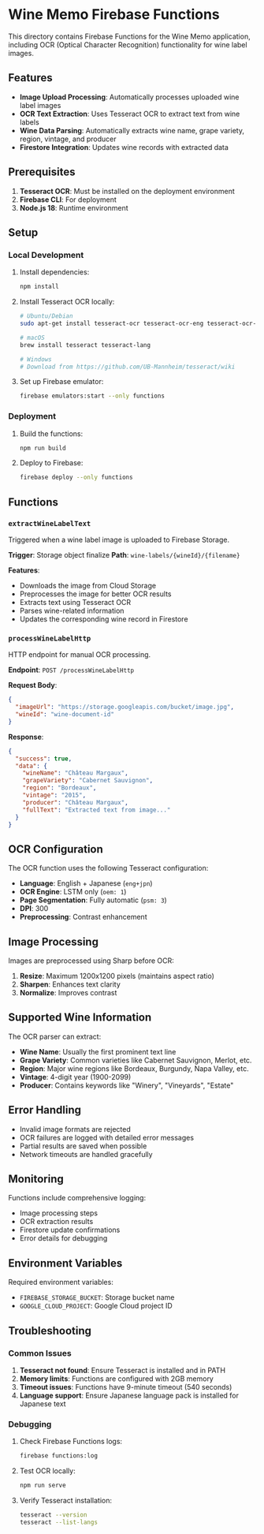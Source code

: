 # Wine Memo Firebase Functions

This directory contains Firebase Functions for the Wine Memo application, including OCR (Optical Character Recognition) functionality for wine label images.

## Features

- **Image Upload Processing**: Automatically processes uploaded wine label images
- **OCR Text Extraction**: Uses Tesseract OCR to extract text from wine labels
- **Wine Data Parsing**: Automatically extracts wine name, grape variety, region, vintage, and producer
- **Firestore Integration**: Updates wine records with extracted data

## Prerequisites

1. **Tesseract OCR**: Must be installed on the deployment environment
2. **Firebase CLI**: For deployment
3. **Node.js 18**: Runtime environment

## Setup

### Local Development

1. Install dependencies:
   ```bash
   npm install
   ```

2. Install Tesseract OCR locally:
   ```bash
   # Ubuntu/Debian
   sudo apt-get install tesseract-ocr tesseract-ocr-eng tesseract-ocr-jpn
   
   # macOS
   brew install tesseract tesseract-lang
   
   # Windows
   # Download from https://github.com/UB-Mannheim/tesseract/wiki
   ```

3. Set up Firebase emulator:
   ```bash
   firebase emulators:start --only functions
   ```

### Deployment

1. Build the functions:
   ```bash
   npm run build
   ```

2. Deploy to Firebase:
   ```bash
   firebase deploy --only functions
   ```

## Functions

### `extractWineLabelText`

Triggered when a wine label image is uploaded to Firebase Storage.

**Trigger**: Storage object finalize
**Path**: `wine-labels/{wineId}/{filename}`

**Features**:
- Downloads the image from Cloud Storage
- Preprocesses the image for better OCR results
- Extracts text using Tesseract OCR
- Parses wine-related information
- Updates the corresponding wine record in Firestore

### `processWineLabelHttp`

HTTP endpoint for manual OCR processing.

**Endpoint**: `POST /processWineLabelHttp`

**Request Body**:
```json
{
  "imageUrl": "https://storage.googleapis.com/bucket/image.jpg",
  "wineId": "wine-document-id"
}
```

**Response**:
```json
{
  "success": true,
  "data": {
    "wineName": "Château Margaux",
    "grapeVariety": "Cabernet Sauvignon",
    "region": "Bordeaux",
    "vintage": "2015",
    "producer": "Château Margaux",
    "fullText": "Extracted text from image..."
  }
}
```

## OCR Configuration

The OCR function uses the following Tesseract configuration:

- **Language**: English + Japanese (`eng+jpn`)
- **OCR Engine**: LSTM only (`oem: 1`)
- **Page Segmentation**: Fully automatic (`psm: 3`)
- **DPI**: 300
- **Preprocessing**: Contrast enhancement

## Image Processing

Images are preprocessed using Sharp before OCR:

1. **Resize**: Maximum 1200x1200 pixels (maintains aspect ratio)
2. **Sharpen**: Enhances text clarity
3. **Normalize**: Improves contrast

## Supported Wine Information

The OCR parser can extract:

- **Wine Name**: Usually the first prominent text line
- **Grape Variety**: Common varieties like Cabernet Sauvignon, Merlot, etc.
- **Region**: Major wine regions like Bordeaux, Burgundy, Napa Valley, etc.
- **Vintage**: 4-digit year (1900-2099)
- **Producer**: Contains keywords like "Winery", "Vineyards", "Estate"

## Error Handling

- Invalid image formats are rejected
- OCR failures are logged with detailed error messages
- Partial results are saved when possible
- Network timeouts are handled gracefully

## Monitoring

Functions include comprehensive logging:

- Image processing steps
- OCR extraction results
- Firestore update confirmations
- Error details for debugging

## Environment Variables

Required environment variables:

- `FIREBASE_STORAGE_BUCKET`: Storage bucket name
- `GOOGLE_CLOUD_PROJECT`: Google Cloud project ID

## Troubleshooting

### Common Issues

1. **Tesseract not found**: Ensure Tesseract is installed and in PATH
2. **Memory limits**: Functions are configured with 2GB memory
3. **Timeout issues**: Functions have 9-minute timeout (540 seconds)
4. **Language support**: Ensure Japanese language pack is installed for Japanese text

### Debugging

1. Check Firebase Functions logs:
   ```bash
   firebase functions:log
   ```

2. Test OCR locally:
   ```bash
   npm run serve
   ```

3. Verify Tesseract installation:
   ```bash
   tesseract --version
   tesseract --list-langs
   ``` 